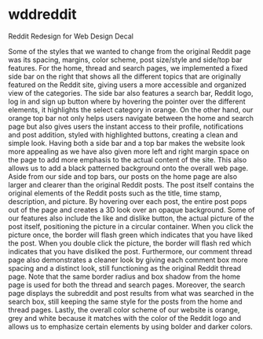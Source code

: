# wddreddit
Reddit Redesign for Web Design Decal

Some of the styles that we wanted to change from the original Reddit page was its spacing, margins, color scheme, post size/style and side/top bar features.  For the home, thread and search pages, we implemented a fixed side bar on the right that shows all the different topics that are originally featured on the Reddit site, giving users a more accessible and organized view of the categories.  The side bar also features a search bar, Reddit logo, log in and sign up button where by hovering the pointer over the different elements, it highlights the select category in orange.  On the other hand, our orange top bar not only helps users navigate between the home and search page but also gives users the instant access to their profile, notifications and post addition, styled with highlighted buttons, creating a clean and simple look.  Having both a side bar and a top bar makes the website look more appealing as we have also given more left and right margin space on the page to add more emphasis to the actual content of the site.  This also allows us to add a black patterned background onto the overall web page.  Aside from our side and top bars, our posts on the home page are also larger and clearer than the original Reddit posts.  The post itself contains the original elements of the Reddit posts such as the title, time stamp, description, and picture. By hovering over each post, the entire post pops out of the page and creates a 3D look over an opaque background.  Some of our features also include the like and dislike button, the actual picture of the post itself, positioning the picture in a circular container.  When you click the picture once, the border will flash green which indicates that you have liked the post.  When you double click the picture, the  border will flash red which indicates that you have disliked the post. Furthermore, our comment thread page also demonstrates a cleaner look by giving each comment box more spacing and a distinct look, still functioning as the original Reddit thread page. Note that the same border radius and box shadow from the home page is used for both the thread and search pages.  Moreover, the search page displays the subreddit and post results from what was searched in the search box, still keeping the same style for the posts from the home and thread pages. Lastly, the overall color scheme of our website is orange, grey and white because it matches with the color of the Reddit logo and allows us to emphasize certain elements by using bolder and darker colors.

